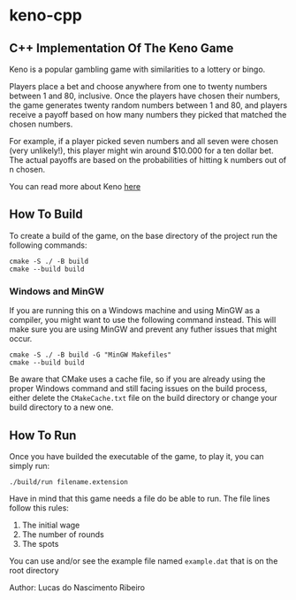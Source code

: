 # keno-cpp

## C++ Implementation Of The Keno Game

Keno is a popular gambling game with similarities to a lottery or bingo.

Players place a bet and choose anywhere from one to twenty numbers between 1 and 80, inclusive. Once the players have chosen their numbers, the game generates twenty random numbers between 1 and 80, and players receive a payoff based on how many numbers they picked that matched the chosen numbers.

For example, if a player picked seven numbers and all seven were chosen (very unlikely!), this player might win around $10.000 for a ten dollar bet. The actual payoffs are based on the probabilities of hitting k numbers out of n chosen.

You can read more about Keno [here](https://en.wikipedia.org/wiki/Keno)

## How To Build

To create a build of the game, on the base directory of the project run the following commands:

```shell
cmake -S ./ -B build
cmake --build build
```

### Windows and MinGW

If you are running this on a Windows machine and using MinGW as a compiler, you might want to use the following command instead. This will make sure you are using MinGW and prevent any futher issues that might occur.

```shell
cmake -S ./ -B build -G "MinGW Makefiles"
cmake --build build
```

Be aware that CMake uses a cache file, so if you are already using the proper Windows command and still facing issues on the build process, either delete the `CMakeCache.txt` file on the build directory or change your build directory to a new one.

## How To Run

Once you have builded the executable of the game, to play it, you can simply run:

```shell
./build/run filename.extension
```

Have in mind that this game needs a file do be able to run. The file lines follow this rules:

1. The initial wage
2. The number of rounds
3. The spots

You can use and/or see the example file named `example.dat` that is on the root directory

Author: Lucas do Nascimento Ribeiro
